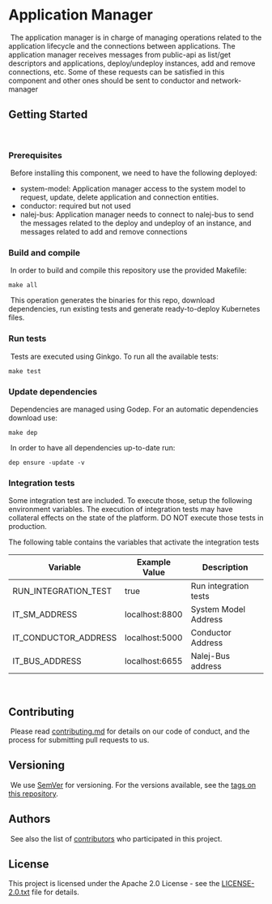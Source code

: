 # Application Manager
​
The application manager is in charge of managing operations related to the application lifecycle and the connections between applications. ​​
The application manager receives messages from public-api as list/get descriptors and applications, deploy/undeploy instances, add and remove connections, etc. 
Some of these requests can be satisfied in this component and other ones should be sent to conductor and network-manager  

## Getting Started

​
### Prerequisites
​
Before installing this component, we need to have the following deployed:​

* system-model: Application manager access to the system model to request, update, delete application and connection entities. 
* conductor: required but not used
* nalej-bus: Application manager needs to connect to nalej-bus to send the messages related to the deploy and undeploy of an instance, 
and messages related to add and remove connections
​
### Build and compile
​
In order to build and compile this repository use the provided Makefile:
​
```
make all
```
​
This operation generates the binaries for this repo, download dependencies,
run existing tests and generate ready-to-deploy Kubernetes files.
​
### Run tests
​
Tests are executed using Ginkgo. To run all the available tests:
​
```
make test
```

### Update dependencies
​
Dependencies are managed using Godep. For an automatic dependencies download use:
​
```
make dep
```
​
In order to have all dependencies up-to-date run:
​
```
dep ensure -update -v
```

### Integration tests

Some integration test are included. To execute those, setup the following environment variables. The execution of 
integration tests may have collateral effects on the state of the platform. DO NOT execute those tests in production.
​

​The following table contains the variables that activate the integration tests
 
 | Variable  | Example Value | Description |
 | ------------- | ------------- |------------- |
 | RUN_INTEGRATION_TEST  | true | Run integration tests |
 | IT_SM_ADDRESS  | localhost:8800 | System Model Address |
 | IT_CONDUCTOR_ADDRESS | localhost:5000 | Conductor Address |
 | IT_BUS_ADDRESS | localhost:6655 | Nalej-Bus address |

​
## Contributing
​
Please read [contributing.md](contributing.md) for details on our code of conduct, and the process for submitting pull requests to us.
​
​
## Versioning
​
We use [SemVer](http://semver.org/) for versioning. For the versions available, see the [tags on this repository](https://github.com/your/project/tags). 
​
## Authors
​
See also the list of [contributors](https://github.com/nalej/grpc-utils/contributors) who participated in this project.
​
## License
This project is licensed under the Apache 2.0 License - see the [LICENSE-2.0.txt](LICENSE-2.0.txt) file for details.



